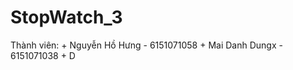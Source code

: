 # StopWatch_3
  Thành viên:
    + Nguyễn Hồ Hưng - 6151071058
    + Mai Danh Dungx - 6151071038
    + D
